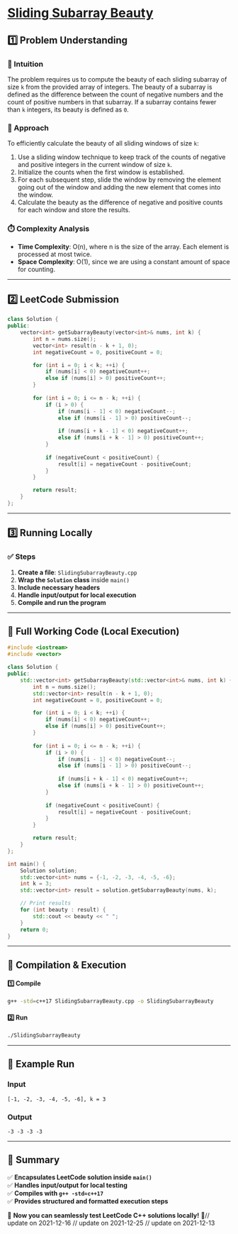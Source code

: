 # **[Sliding Subarray Beauty](https://leetcode.com/problems/sliding-subarray-beauty/description/)**  

## **1️⃣ Problem Understanding**  
### **📌 Intuition**  
The problem requires us to compute the beauty of each sliding subarray of size `k` from the provided array of integers. The beauty of a subarray is defined as the difference between the count of negative numbers and the count of positive numbers in that subarray. If a subarray contains fewer than `k` integers, its beauty is defined as `0`.

### **🚀 Approach**  
To efficiently calculate the beauty of all sliding windows of size `k`:
1. Use a sliding window technique to keep track of the counts of negative and positive integers in the current window of size `k`.
2. Initialize the counts when the first window is established.
3. For each subsequent step, slide the window by removing the element going out of the window and adding the new element that comes into the window.
4. Calculate the beauty as the difference of negative and positive counts for each window and store the results.

### **⏱️ Complexity Analysis**  
- **Time Complexity**: O(n), where n is the size of the array. Each element is processed at most twice.
- **Space Complexity**: O(1), since we are using a constant amount of space for counting.

---  

## **2️⃣ LeetCode Submission**  
```cpp
class Solution {
public:
    vector<int> getSubarrayBeauty(vector<int>& nums, int k) {
        int n = nums.size();
        vector<int> result(n - k + 1, 0);
        int negativeCount = 0, positiveCount = 0;

        for (int i = 0; i < k; ++i) {
            if (nums[i] < 0) negativeCount++;
            else if (nums[i] > 0) positiveCount++;
        }
        
        for (int i = 0; i <= n - k; ++i) {
            if (i > 0) {
                if (nums[i - 1] < 0) negativeCount--;
                else if (nums[i - 1] > 0) positiveCount--;
                
                if (nums[i + k - 1] < 0) negativeCount++;
                else if (nums[i + k - 1] > 0) positiveCount++;
            }
            
            if (negativeCount < positiveCount) {
                result[i] = negativeCount - positiveCount;
            }
        }

        return result;
    }
};
```  

---  

## **3️⃣ Running Locally**  
### **✅ Steps**  
1. **Create a file**: `SlidingSubarrayBeauty.cpp`  
2. **Wrap the `Solution` class** inside `main()`  
3. **Include necessary headers**  
4. **Handle input/output for local execution**  
5. **Compile and run the program**  

---  

## **📝 Full Working Code (Local Execution)**  
```cpp
#include <iostream>
#include <vector>

class Solution {
public:
    std::vector<int> getSubarrayBeauty(std::vector<int>& nums, int k) {
        int n = nums.size();
        std::vector<int> result(n - k + 1, 0);
        int negativeCount = 0, positiveCount = 0;

        for (int i = 0; i < k; ++i) {
            if (nums[i] < 0) negativeCount++;
            else if (nums[i] > 0) positiveCount++;
        }
        
        for (int i = 0; i <= n - k; ++i) {
            if (i > 0) {
                if (nums[i - 1] < 0) negativeCount--;
                else if (nums[i - 1] > 0) positiveCount--;
                
                if (nums[i + k - 1] < 0) negativeCount++;
                else if (nums[i + k - 1] > 0) positiveCount++;
            }
            
            if (negativeCount < positiveCount) {
                result[i] = negativeCount - positiveCount;
            }
        }

        return result;
    }
};

int main() {
    Solution solution;
    std::vector<int> nums = {-1, -2, -3, -4, -5, -6};
    int k = 3;
    std::vector<int> result = solution.getSubarrayBeauty(nums, k);

    // Print results
    for (int beauty : result) {
        std::cout << beauty << " ";
    }
    return 0;
}
```  

---  

## **🔧 Compilation & Execution**  
#### **1️⃣ Compile**  
```bash
g++ -std=c++17 SlidingSubarrayBeauty.cpp -o SlidingSubarrayBeauty
```  

#### **2️⃣ Run**  
```bash
./SlidingSubarrayBeauty
```  

---  

## **🎯 Example Run**  
### **Input**  
```   
[-1, -2, -3, -4, -5, -6], k = 3
```  
### **Output**  
```
-3 -3 -3 -3
```  

---  

## **📌 Summary**  
✅ **Encapsulates LeetCode solution inside `main()`**  
✅ **Handles input/output for local testing**  
✅ **Compiles with `g++ -std=c++17`**  
✅ **Provides structured and formatted execution steps**  

🚀 **Now you can seamlessly test LeetCode C++ solutions locally!** 🚀// update on 2021-12-16
// update on 2021-12-25
// update on 2021-12-13
